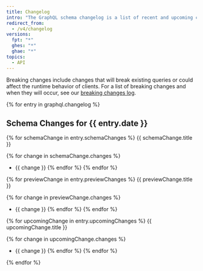 ```yaml
---
title: Changelog
intro: "The GraphQL schema changelog is a list of recent and upcoming changes to our GraphQL API schema. It includes backwards-compatible changes, schema previews, and upcoming breaking changes."
redirect_from:
  - /v4/changelog
versions:
  fpt: "*"
  ghes: "*"
  ghae: "*"
topics:
  - API
---
```


Breaking changes include changes that will break existing queries or could affect the runtime behavior of clients. For a list of breaking changes and when they will occur, see our [breaking changes log](/graphql/overview/breaking-changes).

{% for entry in graphql.changelog %}

## Schema Changes for {{ entry.date }}

{% for schemaChange in entry.schemaChanges %}
{{ schemaChange.title }}

{% for change in schemaChange.changes %}

- {{ change }}
  {% endfor %}
  {% endfor %}

{% for previewChange in entry.previewChanges %}
{{ previewChange.title }}

{% for change in previewChange.changes %}

- {{ change }}
  {% endfor %}
  {% endfor %}

{% for upcomingChange in entry.upcomingChanges %}
{{ upcomingChange.title }}

{% for change in upcomingChange.changes %}

- {{ change }}
  {% endfor %}
  {% endfor %}

{% endfor %}
